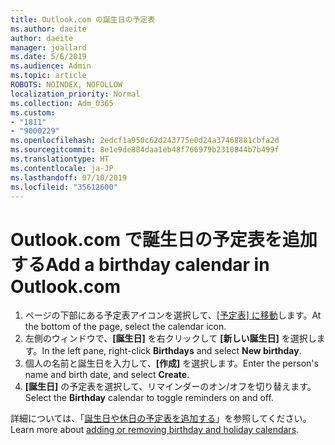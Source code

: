 ```yaml
---
title: Outlook.com の誕生日の予定表
ms.author: daeite
author: daeite
manager: joallard
ms.date: 5/6/2019
ms.audience: Admin
ms.topic: article
ROBOTS: NOINDEX, NOFOLLOW
localization_priority: Normal
ms.collection: Adm_O365
ms.custom:
- "1811"
- "9000229"
ms.openlocfilehash: 2edcf1a950c62d243775e0d24a37468881cbfa2d
ms.sourcegitcommit: 8e1e9de884daa1eb48f766979b2310844b7b499f
ms.translationtype: HT
ms.contentlocale: ja-JP
ms.lasthandoff: 07/10/2019
ms.locfileid: "35612600"
---
```

# <a name="add-a-birthday-calendar-in-outlookcom"></a><span data-ttu-id="67246-102">Outlook.com で誕生日の予定表を追加する</span><span class="sxs-lookup"><span data-stu-id="67246-102">Add a birthday calendar in Outlook.com</span></span>

1. <span data-ttu-id="67246-103">ページの下部にある予定表アイコンを選択して、[[予定表] に移動](https://outlook.live.com/mail/calendar)します。</span><span class="sxs-lookup"><span data-stu-id="67246-103">At the bottom of the page, select the calendar icon.</span></span>
1. <span data-ttu-id="67246-104">左側のウィンドウで、**[誕生日]** を右クリックして **[新しい誕生日]** を選択します。</span><span class="sxs-lookup"><span data-stu-id="67246-104">In the left pane, right-click **Birthdays** and select **New birthday**.</span></span>
1. <span data-ttu-id="67246-105">個人の名前と誕生日を入力して、**[作成]** を選択します。</span><span class="sxs-lookup"><span data-stu-id="67246-105">Enter the person's name and birth date, and select **Create**.</span></span>
1. <span data-ttu-id="67246-106">**[誕生日]** の予定表を選択して、リマインダーのオン/オフを切り替えます。</span><span class="sxs-lookup"><span data-stu-id="67246-106">Select the **Birthday** calendar to toggle reminders on and off.</span></span>

<span data-ttu-id="67246-107">詳細については、「[誕生日や休日の予定表を追加する](https://support.office.com/article/b8e636da-fda8-413f-940e-68396efa49a6?wt.mc_id=Office_Outlook_com_Alchemy)」を参照してください。</span><span class="sxs-lookup"><span data-stu-id="67246-107">Learn more about [adding or removing birthday and holiday calendars](https://support.office.com/article/b8e636da-fda8-413f-940e-68396efa49a6?wt.mc_id=Office_Outlook_com_Alchemy).</span></span>